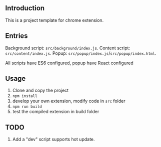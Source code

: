 ## Introduction
This is a project template for chrome extension.

## Entries
Background script: `src/background/index.js`.
Content script: `src/content/index.js`.
Popup: `src/popup/index.js`/`src/popup/index.html`.

All scripts have ES6 configured, popup have React configured

## Usage
1. Clone and copy the project
2. `npm install`
3. develop your own extension, modify code in `src` folder
4. `npm run build`
5. test the compiled extension in build folder

## TODO
1. Add a "dev" script supports hot update.
